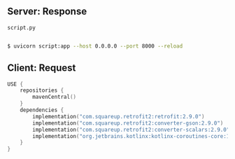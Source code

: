 
## Server: Response
`script.py`
```python
```
```bash
$ uvicorn script:app --host 0.0.0.0 --port 8000 --reload
```

## Client: Request

```kts
USE {
    repositories {
        mavenCentral()
    }
    dependencies {
        implementation("com.squareup.retrofit2:retrofit:2.9.0")
        implementation("com.squareup.retrofit2:converter-gson:2.9.0")
        implementation("com.squareup.retrofit2:converter-scalars:2.9.0")
        implementation("org.jetbrains.kotlinx:kotlinx-coroutines-core:1.7.3")
    }
}
```
```kts
```
